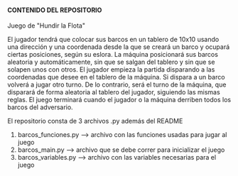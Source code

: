 #### CONTENIDO DEL REPOSITORIO

Juego de "Hundir la Flota"

El jugador tendrá que colocar sus barcos en un tablero de 10x10 usando una dirección y una coordenada desde la que se creará un barco y ocupará ciertas posiciones, según su eslora. La máquina posicionará sus barcos aleatoria y automáticamente, sin que se salgan del tablero y sin que se solapen unos con otros. El jugador empieza la partida disparando a las coordenadas que desee en el tablero de la máquina. Si dispara a un barco volverá a jugar otro turno. De lo contrario, será el turno de la máquina, que disparará de forma aleatoria al tablero del jugador, siguiendo las mismas reglas. El juego terminará cuando el jugador o la máquina derriben todos los barcos del adversario.

El repositorio consta de 3 archivos .py además del README

1. barcos_funciones.py --> archivo con las funciones usadas para jugar al juego
2. barcos_main.py --> archivo que se debe correr para inicializar el juego
3. barcos_variables.py --> archivo con las variables necesarias para el juego
